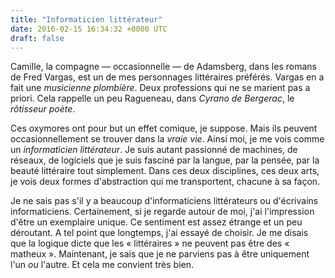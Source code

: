 ```yaml
---
title: "Informaticien littérateur"
date: 2016-02-15 16:34:32 +0000 UTC
draft: false
---
```

Camille, la compagne — occasionnelle — de Adamsberg, dans les romans de Fred Vargas, est un de mes personnages littéraires préférés. Vargas en a fait une <em>musicienne plombière</em>. Deux professions qui ne se marient pas a priori. Cela rappelle un peu Ragueneau, dans <em>Cyrano de Bergerac</em>, le <em>rôtisseur poète</em>.

Ces oxymores ont pour but un effet comique, je suppose. Mais ils peuvent occasionnellement se trouver dans la <em>vraie vie</em>. Ainsi moi, je me vois comme un <em>informaticien littérateur</em>. Je suis autant passionné de machines, de réseaux, de logiciels que je suis fasciné par la langue, par la pensée, par la beauté littéraire tout simplement. Dans ces deux disciplines, ces deux arts, je vois deux formes d'abstraction qui me transportent, chacune à sa façon.

Je ne sais pas s'il y a beaucoup d'informaticiens littérateurs ou d'écrivains informaticiens. Certainement, si je regarde autour de moi, j'ai l'impression d'être un exemplaire unique. Ce sentiment est assez étrange et un peu déroutant. A tel point que longtemps, j'ai essayé de choisir. Je me disais que la logique dicte que les « littéraires » ne peuvent pas être des « matheux ». Maintenant, je sais que je ne parviens pas à être uniquement l'un <em>ou</em> l'autre. Et cela me convient très bien.